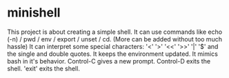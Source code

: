 # minishell
This project is about creating a simple shell.
It can use commands like echo (-n) / pwd / env / export / unset / cd. (More can be added without too much hassle)
It can interpret some special characters: '<' '>' '<<' '>>' '|' '$' and the single and double quotes.
It keeps the environment updated.
It mimics bash in it's behavior.
Control-C gives a new prompt.
Control-D exits the shell.
'exit' exits the shell.
